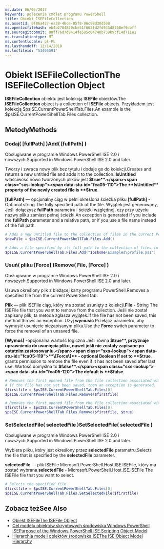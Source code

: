 ```yaml
---
ms.date: 06/05/2017
keywords: polecenia cmdlet programu PowerShell
title: Obiekt ISEFileCollection
ms.assetid: 0f86a427-ea38-4bce-85f8-06c98d30d508
ms.openlocfilehash: eb4b2784820cbe51f662fd2fd945d8760ef9dbff
ms.sourcegitcommit: 00ff76d7d9414fe585c04740b739b9cf14d711e1
ms.translationtype: MT
ms.contentlocale: pl-PL
ms.lasthandoff: 12/14/2018
ms.locfileid: "53405591"
---
```

# <a name="the-isefilecollection-object"></a><span data-ttu-id="fca05-103">Obiekt ISEFileCollection</span><span class="sxs-lookup"><span data-stu-id="fca05-103">The ISEFileCollection Object</span></span>

<span data-ttu-id="fca05-104">**ISEFileCollection** obiektu jest kolekcją **ISEFile** obiektów.</span><span class="sxs-lookup"><span data-stu-id="fca05-104">The **ISEFileCollection** object is a collection of **ISEFile** objects.</span></span> <span data-ttu-id="fca05-105">Przykładem jest kolekcją $psISE.CurrentPowerShellTab.Files.</span><span class="sxs-lookup"><span data-stu-id="fca05-105">An example is the $psISE.CurrentPowerShellTab.Files collection.</span></span>

## <a name="methods"></a><span data-ttu-id="fca05-106">Metody</span><span class="sxs-lookup"><span data-stu-id="fca05-106">Methods</span></span>

### <a name="add-fullpath-"></a><span data-ttu-id="fca05-107">Dodaj\( \[fullPath\] \)</span><span class="sxs-lookup"><span data-stu-id="fca05-107">Add\( \[fullPath\] \)</span></span>

<span data-ttu-id="fca05-108">Obsługiwane w programie Windows PowerShell ISE 2.0 i nowszych.</span><span class="sxs-lookup"><span data-stu-id="fca05-108">Supported in Windows PowerShell ISE 2.0 and later.</span></span>

<span data-ttu-id="fca05-109">Tworzy i zwraca nowy plik bez tytułu i dodaje go do kolekcji.</span><span class="sxs-lookup"><span data-stu-id="fca05-109">Creates and returns a new untitled file and adds it to the collection.</span></span> <span data-ttu-id="fca05-110">**IsUntitled** właściwość nowo tworzonych plików jest **$true**.</span><span class="sxs-lookup"><span data-stu-id="fca05-110">The **IsUntitled** property of the newly created file is **$true**.</span></span>

<span data-ttu-id="fca05-111">**\[fullPath\]**  — opcjonalny ciąg w pełni określona ścieżka pliku.</span><span class="sxs-lookup"><span data-stu-id="fca05-111">**\[fullPath\]** - Optional string The fully specified path of the file.</span></span> <span data-ttu-id="fca05-112">Wyjątek jest generowany, Jeśli dołączysz **fullPath** parametru i ścieżki względnej, czy przy użyciu nazwy pliku zamiast pełnej ścieżki.</span><span class="sxs-lookup"><span data-stu-id="fca05-112">An exception is generated if you include the **fullPath** parameter and a relative path, or if you use a file name instead of the full path.</span></span>

```powershell
# Adds a new untitled file to the collection of files in the current PowerShell tab.
$newFile = $psISE.CurrentPowerShellTab.Files.Add()

# Adds a file specified by its full path to the collection of files in the current PowerShell tab.
$psISE.CurrentPowerShellTab.Files.Add("$pshome\Examples\profile.ps1")
```

### <a name="remove-file-force-"></a><span data-ttu-id="fca05-113">Usuń\( pliku \[Force\] \)</span><span class="sxs-lookup"><span data-stu-id="fca05-113">Remove\( File, \[Force\] \)</span></span>

<span data-ttu-id="fca05-114">Obsługiwane w programie Windows PowerShell ISE 2.0 i nowszych.</span><span class="sxs-lookup"><span data-stu-id="fca05-114">Supported in Windows PowerShell ISE 2.0 and later.</span></span>

<span data-ttu-id="fca05-115">Usuwa określony plik z bieżącej karty programu PowerShell.</span><span class="sxs-lookup"><span data-stu-id="fca05-115">Removes a specified file from the current PowerShell tab.</span></span>

<span data-ttu-id="fca05-116">**Plik** — plik ISEFile ciąg, który ma zostać usunięty z kolekcji.</span><span class="sxs-lookup"><span data-stu-id="fca05-116">**File** - String The ISEFile file that you want to remove from the collection.</span></span> <span data-ttu-id="fca05-117">Jeśli nie został zapisany plik, ta metoda zgłasza wyjątek.</span><span class="sxs-lookup"><span data-stu-id="fca05-117">If the file has not been saved, this method throws an exception.</span></span> <span data-ttu-id="fca05-118">Użyj **wymusić** Przełącz parametru, aby wymusić usunięcie niezapisanym pliku.</span><span class="sxs-lookup"><span data-stu-id="fca05-118">Use the **Force** switch parameter to force the removal of an unsaved file.</span></span>

<span data-ttu-id="fca05-119">**\[Wymuś\]**  -opcjonalna wartość logiczna Jeśli równa **$true**, przyznaje uprawnienia do usunięcia pliku, nawet jeśli nie zostały zapisane po ostatnim zastosowaniu.</span><span class="sxs-lookup"><span data-stu-id="fca05-119">**\[Force\]** - optional Boolean If set to **$true**, grants permission to remove the file even if it has not been saved after last use.</span></span> <span data-ttu-id="fca05-120">Wartość domyślna to **$false**.</span><span class="sxs-lookup"><span data-stu-id="fca05-120">The default is **$false**.</span></span>

```powershell
# Removes the first opened file from the file collection associated with the current PowerShell tab.
# If the file has not yet been saved, then an exception is generated.
$firstfile = $psISE.CurrentPowerShellTab.Files[0]
$psISE.CurrentPowerShellTab.Files.Remove($firstfile)

# Removes the first opened file from the file collection associated with the current PowerShell tab, even if it has not been saved.
$firstfile = $psISE.CurrentPowerShellTab.Files[0]
$psISE.CurrentPowerShellTab.Files.Remove($firstfile, $true)
```

### <a name="setselectedfile-selectedfile-"></a><span data-ttu-id="fca05-121">SetSelectedFile\( selectedFile \)</span><span class="sxs-lookup"><span data-stu-id="fca05-121">SetSelectedFile\( selectedFile \)</span></span>

<span data-ttu-id="fca05-122">Obsługiwane w programie Windows PowerShell ISE 2.0 i nowszych.</span><span class="sxs-lookup"><span data-stu-id="fca05-122">Supported in Windows PowerShell ISE 2.0 and later.</span></span>

<span data-ttu-id="fca05-123">Wybiera pliku, który jest określony przez **selectedFile** parametru.</span><span class="sxs-lookup"><span data-stu-id="fca05-123">Selects the file that is specified by the **selectedFile** parameter.</span></span>

<span data-ttu-id="fca05-124">**selectedFile** — plik ISEFile Microsoft.PowerShell.Host.ISE.ISEFile, który ma zostać wybrana.</span><span class="sxs-lookup"><span data-stu-id="fca05-124">**selectedFile** - Microsoft.PowerShell.Host.ISE.ISEFile The ISEFile file that you want to select.</span></span>

```powershell
# Selects the specified file.
$firstfile = $psISE.CurrentPowerShellTab.Files[0]
$psISE.CurrentPowerShellTab.Files.SetSelectedFile($firstfile)
```

## <a name="see-also"></a><span data-ttu-id="fca05-125">Zobacz też</span><span class="sxs-lookup"><span data-stu-id="fca05-125">See Also</span></span>

- [<span data-ttu-id="fca05-126">Obiekt ISEFile</span><span class="sxs-lookup"><span data-stu-id="fca05-126">The ISEFile Object</span></span>](The-ISEFile-Object.md)
- [<span data-ttu-id="fca05-127">Cel modelu obiektów skryptowych środowiska Windows PowerShell ISE</span><span class="sxs-lookup"><span data-stu-id="fca05-127">Purpose of the Windows PowerShell ISE Scripting Object Model</span></span>](Purpose-of-the-Windows-PowerShell-ISE-Scripting-Object-Model.md)
- [<span data-ttu-id="fca05-128">Hierarchia modeli obiektów środowiska ISE</span><span class="sxs-lookup"><span data-stu-id="fca05-128">The ISE Object Model Hierarchy</span></span>](The-ISE-Object-Model-Hierarchy.md)